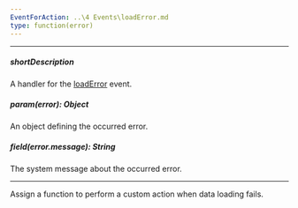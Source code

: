 ```yaml
---
EventForAction: ..\4 Events\loadError.md
type: function(error)
---
```

---
##### shortDescription
A handler for the [loadError](/api-reference/30%20Data%20Layer/DataSource/4%20Events/loadError.md '/Documentation/ApiReference/Data_Layer/DataSource/Events/#loadError') event.

##### param(error): Object
An object defining the occurred error.

##### field(error.message): String
The system message about the occurred error.

---
Assign a function to perform a custom action when data loading fails.